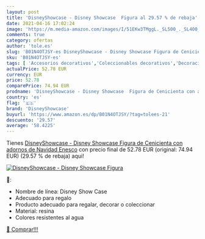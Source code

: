 ```yaml
---
layout: post
title: 'DisneyShowcase - Disney Showcase  Figura al 29.57 % de rebaja'
date: 2021-04-16 17:02:24
image: 'https://m.media-amazon.com/images/I/51EKw3TMggL._SL500_._SL400_.jpg'
comments: true
category: ofertas
author: 'tole.es'
slug: 'B01N4OTJSY-es DisneyShowcase - Disney Showcase Figura de Cenicienta con...'
sku: 'B01N4OTJSY-es'
tags: [ 'Accesorios decorativos','Coleccionables decorativos','Decoración del hogar','Figuritas decorativas','Hogar y cocina','disneyshowcase','navidad', ]
actualPrice: 52.78 EUR
currency: EUR
price: 52.78
comparePrice: 74.94 EUR
prodname: 'DisneyShowcase - Disney Showcase  Figura de Cenicienta con adornos de Navidad  Enesco'
country: 'es'
flag: '🇪🇸'
brand: 'DisneyShowcase'
buyurl: 'https://www.amazon.es/dp/B01N4OTJSY/?tag=tolees-21'
descuento: '29.57'
average: '58.4225'
---
```


Tienes [DisneyShowcase - Disney Showcase  Figura de Cenicienta con adornos de Navidad  Enesco](https://www.amazon.es/dp/B01N4OTJSY/?tag=tolees-21) con precio final de  52.78 EUR (original: 74.94 EUR) (29.57 %  de rebaja) aqui!

[![DisneyShowcase - Disney Showcase  Figura](https://m.media-amazon.com/images/I/51EKw3TMggL._SL500_._SL400_.jpg)](https://www.amazon.es/dp/B01N4OTJSY/?tag=tolees-21)

🔎:

- Nombre de línea: Disney Show Case
- Adecuado para regalo
- Producto adecuado para regalar, decorar o coleccionar
- Material: resina
- Colores resistentes al agua

[🛒 Comprar!!!](https://www.amazon.es/dp/B01N4OTJSY/?tag=tolees-21)
